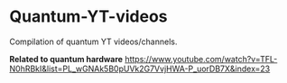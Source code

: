 # Quantum-YT-videos
Compilation of quantum YT videos/channels.

**Related to quantum hardware**
https://www.youtube.com/watch?v=TFL-N0hRBkI&list=PL_wGNAk5B0pUVk2G7VvjHWA-P_uorDB7X&index=23
